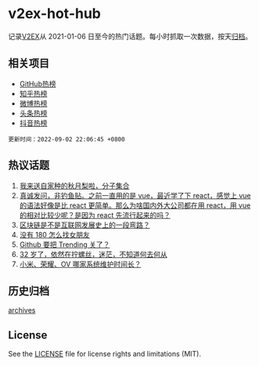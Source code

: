 # v2ex-hot-hub

 记录[V2EX](https://www.v2ex.com/)从 2021-01-06 日至今的热门话题。每小时抓取一次数据，按天[归档](archives)。
 
 ## 相关项目

- [GitHub热榜](https://github.com/snaildev/github-hot-hub)
- [知乎热榜](https://github.com/snaildev/zhihu-hot-hub)
- [微博热榜](https://github.com/snaildev/weibo-hot-hub)
- [头条热榜](https://github.com/snaildev/toutiao-hot-hub)
- [抖音热榜](https://github.com/snaildev/douyin-hot-hub)


 `更新时间：2022-09-02 22:06:45 +0800`

## 热议话题

1. [我来送自家种的秋月梨啦，分子集合](https://www.v2ex.com/t/877196)
1. [真诚发问，非钓鱼贴。之前一直用的是 vue，最近学了下 react，感觉上 vue 的语法好像是比 react 更简单。那么为啥国内外大公司都在用 react，用 vue 的相对比较少呢？是因为 react 先流行起来的吗？](https://www.v2ex.com/t/877148)
1. [区块链是不是互联网发展史上的一段弯路？](https://www.v2ex.com/t/877137)
1. [没有 180 怎么找女朋友](https://www.v2ex.com/t/877128)
1. [Github 要把 Trending 关了？](https://www.v2ex.com/t/877153)
1. [32 岁了，依然在拧螺丝，迷茫，不知道何去何从](https://www.v2ex.com/t/877269)
1. [小米、荣耀、OV 哪家系统维护时间长？](https://www.v2ex.com/t/877179)

## 历史归档

[archives](archives)

## License

See the [LICENSE](LICENSE) file for license rights and limitations (MIT).

